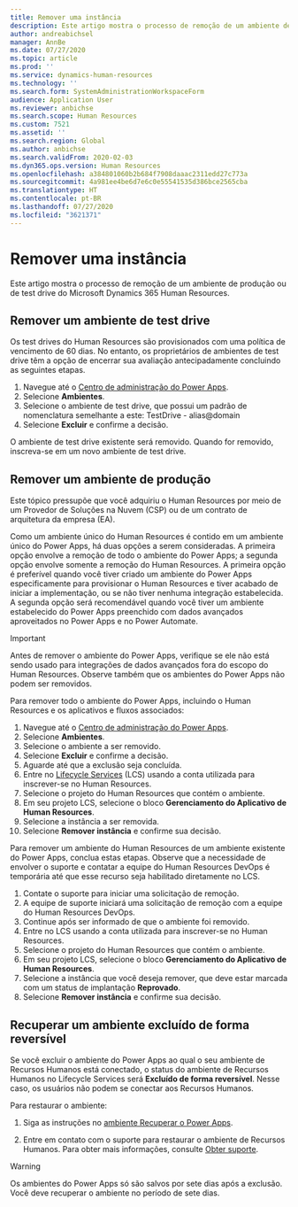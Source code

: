 ```yaml
---
title: Remover uma instância
description: Este artigo mostra o processo de remoção de um ambiente de produção ou de test drive do Microsoft Dynamics 365 Human Resources.
author: andreabichsel
manager: AnnBe
ms.date: 07/27/2020
ms.topic: article
ms.prod: ''
ms.service: dynamics-human-resources
ms.technology: ''
ms.search.form: SystemAdministrationWorkspaceForm
audience: Application User
ms.reviewer: anbichse
ms.search.scope: Human Resources
ms.custom: 7521
ms.assetid: ''
ms.search.region: Global
ms.author: anbichse
ms.search.validFrom: 2020-02-03
ms.dyn365.ops.version: Human Resources
ms.openlocfilehash: a384801060b2b684f7908daaac2311edd27c773a
ms.sourcegitcommit: 4a981ee4be6d7e6c0e55541535d386bce2565cba
ms.translationtype: HT
ms.contentlocale: pt-BR
ms.lasthandoff: 07/27/2020
ms.locfileid: "3621371"
---
```

# <a name="remove-an-instance"></a>Remover uma instância

Este artigo mostra o processo de remoção de um ambiente de produção ou de test drive do Microsoft Dynamics 365 Human Resources.

## <a name="remove-a-test-drive-environment"></a>Remover um ambiente de test drive

Os test drives do Human Resources são provisionados com uma política de vencimento de 60 dias. No entanto, os proprietários de ambientes de test drive têm a opção de encerrar sua avaliação antecipadamente concluindo as seguintes etapas. 

1. Navegue até o [Centro de administração do Power Apps](https://admin.businessplatform.microsoft.com/).
2. Selecione **Ambientes**.
3. Selecione o ambiente de test drive, que possui um padrão de nomenclatura semelhante a este: TestDrive - alias@domain
4. Selecione **Excluir** e confirme a decisão. 

O ambiente de test drive existente será removido. Quando for removido, inscreva-se em um novo ambiente de test drive. 

## <a name="remove-a-production-environment"></a>Remover um ambiente de produção

Este tópico pressupõe que você adquiriu o Human Resources por meio de um Provedor de Soluções na Nuvem (CSP) ou de um contrato de arquitetura da empresa (EA). 

Como um ambiente único do Human Resources é contido em um ambiente único do Power Apps, há duas opções a serem consideradas. A primeira opção envolve a remoção de todo o ambiente do Power Apps; a segunda opção envolve somente a remoção do Human Resources. A primeira opção é preferível quando você tiver criado um ambiente do Power Apps especificamente para provisionar o Human Resources e tiver acabado de iniciar a implementação, ou se não tiver nenhuma integração estabelecida. A segunda opção será recomendável quando você tiver um ambiente estabelecido do Power Apps preenchido com dados avançados aproveitados no Power Apps e no Power Automate.

> [!Important]
> Antes de remover o ambiente do Power Apps, verifique se ele não está sendo usado para integrações de dados avançados fora do escopo do Human Resources. Observe também que os ambientes do Power Apps não podem ser removidos. 

Para remover todo o ambiente do Power Apps, incluindo o Human Resources e os aplicativos e fluxos associados:

1. Navegue até o [Centro de administração do Power Apps](https://admin.businessplatform.microsoft.com/).
2. Selecione **Ambientes**.
3. Selecione o ambiente a ser removido.
4. Selecione **Excluir** e confirme a decisão. 
5. Aguarde até que a exclusão seja concluída.
6. Entre no [Lifecycle Services](https://lcs.dynamics.com/Logon/Index) (LCS) usando a conta utilizada para inscrever-se no Human Resources. 
7. Selecione o projeto do Human Resources que contém o ambiente. 
8. Em seu projeto LCS, selecione o bloco **Gerenciamento do Aplicativo de Human Resources**. 
9. Selecione a instância a ser removida. 
10. Selecione **Remover instância** e confirme sua decisão.  

Para remover um ambiente do Human Resources de um ambiente existente do Power Apps, conclua estas etapas. Observe que a necessidade de envolver o suporte e contatar a equipe do Human Resources DevOps é temporária até que esse recurso seja habilitado diretamente no LCS.

1. Contate o suporte para iniciar uma solicitação de remoção.
2. A equipe de suporte iniciará uma solicitação de remoção com a equipe do Human Resources DevOps. 
3. Continue após ser informado de que o ambiente foi removido.
4. Entre no LCS usando a conta utilizada para inscrever-se no Human Resources. 
5. Selecione o projeto do Human Resources que contém o ambiente. 
6. Em seu projeto LCS, selecione o bloco **Gerenciamento do Aplicativo de Human Resources**. 
7. Selecione a instância que você deseja remover, que deve estar marcada com um status de implantação **Reprovado**.
8. Selecione **Remover instância** e confirme sua decisão. 

## <a name="recover-a-soft-deleted-environment"></a>Recuperar um ambiente excluído de forma reversível

Se você excluir o ambiente do Power Apps ao qual o seu ambiente de Recursos Humanos está conectado, o status do ambiente de Recursos Humanos no Lifecycle Services será **Excluído de forma reversível**. Nesse caso, os usuários não podem se conectar aos Recursos Humanos.

Para restaurar o ambiente:

1. Siga as instruções no [ambiente Recuperar o Power Apps](/power-platform/admin/recover-environment.md).

2. Entre em contato com o suporte para restaurar o ambiente de Recursos Humanos. Para obter mais informações, consulte [Obter suporte](hr-admin-troubleshooting-support.md).

> [!Warning]
> Os ambientes do Power Apps só são salvos por sete dias após a exclusão. Você deve recuperar o ambiente no período de sete dias.

